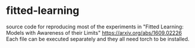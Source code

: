# fitted-learning
source code for reproducing most of the experiments in "Fitted Learning: Models with Awareness of their Limits"
https://arxiv.org/abs/1609.02226
Each file can be executed separately and they all need torch to be installed.
